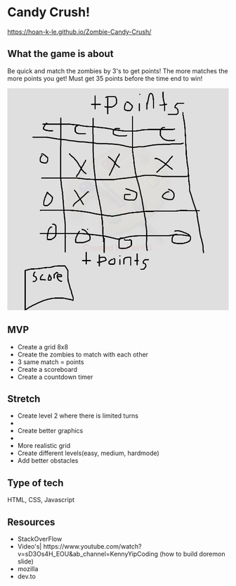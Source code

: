 # Candy Crush!
https://hoan-k-le.github.io/Zombie-Candy-Crush/

## What the game is about

Be quick and match the zombies by 3's to get points! 
The more matches the more points you get! 
Must get 35 points before the time end to win!

![Wireframe](./img/candycrush.jpg)

## MVP
<ul>
<li>Create a grid 8x8</li>
<li>Create the zombies to match with each other</li>
<li>3 same match = points</li>
<li>Create a scoreboard</li>
<li>Create a countdown timer</li>
</ul>

## Stretch
<ul>
 <li>Create level 2 where there is limited turns<li>
 <li>Create better graphics<li>
 <li>More realistic grid</li>
 <li>Create different levels(easy, medium, hardmode)</li>
 <li>Add better obstacles</li>
</ul>

## Type of tech
HTML, CSS, Javascript

## Resources 
<ul>
<li>StackOverFlow</li>
<li>Video's| https://www.youtube.com/watch?v=sD3Os4H_EOU&ab_channel=KennyYipCoding (how to build doremon slide)</li>
<li>mozilla</li>
<li>dev.to</li>


  